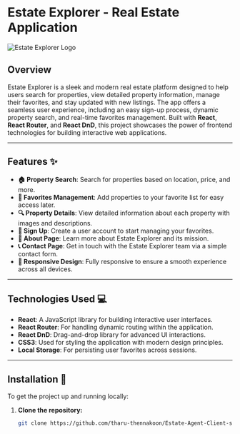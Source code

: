 # Estate Explorer - Real Estate Application

![Estate Explorer Logo](https://via.placeholder.com/150)

## Overview

Estate Explorer is a sleek and modern real estate platform designed to help users search for properties, view detailed property information, manage their favorites, and stay updated with new listings. The app offers a seamless user experience, including an easy sign-up process, dynamic property search, and real-time favorites management. Built with **React**, **React Router**, and **React DnD**, this project showcases the power of frontend technologies for building interactive web applications.

---

## Features ✨

- **🏠 Property Search**: Search for properties based on location, price, and more.
- **💖 Favorites Management**: Add properties to your favorite list for easy access later.
- **🔍 Property Details**: View detailed information about each property with images and descriptions.
- **👤 Sign Up**: Create a user account to start managing your favorites.
- **📑 About Page**: Learn more about Estate Explorer and its mission.
- **📞 Contact Page**: Get in touch with the Estate Explorer team via a simple contact form.
- **📱 Responsive Design**: Fully responsive to ensure a smooth experience across all devices.

---

## Technologies Used 💻

- **React**: A JavaScript library for building interactive user interfaces.
- **React Router**: For handling dynamic routing within the application.
- **React DnD**: Drag-and-drop library for advanced UI interactions.
- **CSS3**: Used for styling the application with modern design principles.
- **Local Storage**: For persisting user favorites across sessions.

---


## Installation 🚀

To get the project up and running locally:

1. **Clone the repository:**
   ```bash
   git clone https://github.com/tharu-thennakoon/Estate-Agent-Client-side-Web-Application.git
